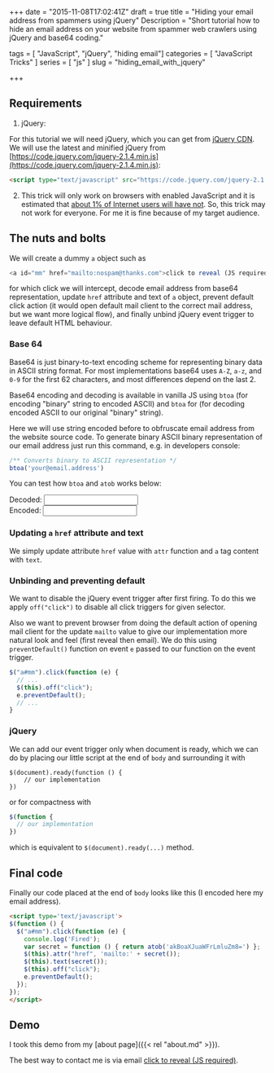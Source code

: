 +++
date = "2015-11-08T17:02:41Z"
draft = true
title = "Hiding your email address from spammers using jQuery"
Description = "Short tutorial how to hide an email address on your website from spammer web crawlers using jQuery and base64 coding."

tags = [ "JavaScript", "jQuery", "hiding email"]
categories = [ "JavaScript Tricks" ]
series = [ "js" ]
slug = "hiding_email_with_jquery"

+++

## Requirements

1. jQuery:

For this tutorial we will need jQuery, which you can get from [jQuery CDN](https://code.jquery.com/). We will use the latest and minified jQuery from [https://code.jquery.com/jquery-2.1.4.min.js](https://code.jquery.com/jquery-2.1.4.min.js):

```html
<script type="text/javascript" src="https://code.jquery.com/jquery-2.1.4.min.js"></script>
```

2. This trick will only work on browsers with enabled JavaScript and it is estimated that [about 1% of Internet users will have not](https://gds.blog.gov.uk/2013/10/21/how-many-people-are-missing-out-on-javascript-enhancement/). So, this trick may not work for everyone. For me it is fine because of my target audience.

## The nuts and bolts

We will create a dummy `a` object such as

```javascript
<a id="mm" href="mailto:nospam@thanks.com">click to reveal (JS required)</a>
```

for which click we will intercept, decode email address from base64 representation, update `href` attribute and text of `a` object, prevent default click action (it would open default mail client to the correct mail address, but we want more logical flow), and finally unbind jQuery event trigger to leave default HTML behaviour.

### Base 64

Base64 is just binary-to-text encoding scheme for representing binary 
data in ASCII string format. For most implementations base64 uses `A-Z`, `a-z`, and `0-9` for the first 62 characters, and most differences depend on the last 2.

Base64 encoding and decoding is available in vanilla JS using `btoa` (for encoding "binary" string to encoded ASCII) and `btoa` for (for decoding encoded ASCII to our original "binary" string).

Here we will use string encoded before to obfruscate email address from the website source code. To generate binary ASCII binary representation of our email address just run this command, e.g. in developers console:

```javascript
/** Converts binary to ASCII representation */
btoa('your@email.address')
```

You can test how `btoa` and `atob` works below:
<div>
<label for="decoded">Decoded: </label><input type='text' id='decoded' /><br>
<label for="encoded">Encoded: </label><input type='text' id='encoded' />
</div>

### Updating `a` `href` attribute and text

We simply update attribute `href` value with `attr` function and `a` tag content with `text`.

### Unbinding and preventing default

We want to disable the jQuery event trigger after first firing. To do this we apply `off("click")` to disable all click triggers for given selector.

Also we want to prevent browser from doing the default action of opening mail client for the update `mailto` value to give our implementation more natural look and feel (first reveal then email). We do this using `preventDefault()` function on event `e` passed to our function on the event trigger.

```javascript
$("a#mm").click(function (e) {
  // ...
  $(this).off("click");
  e.preventDefault();
  // ...
}
```

### jQuery

We can add our event trigger only when document is ready, which we can do by placing our little script at the end of `body` and surrounding it with
```javasript
$(document).ready(function () {
	// our implementation
})
```

or for compactness with
```javascript
$(function {
  // our implementation
})
```

which is equivalent to `$(document).ready(...)` method.

## Final code

Finally our code placed at the end of `body` looks like this (I encoded here my email address).

```html
<script type='text/javascript'>
$(function () {
  $("a#mm").click(function (e) {
    console.log('Fired');
    var secret = function () { return atob('akBoaXJuaWFrLmluZm8=') };
    $(this).attr("href", 'mailto:' + secret());
    $(this).text(secret());
    $(this).off("click");
    e.preventDefault();
  });
});
</script>
```

## Demo

I took this demo from my [about page]({{< rel "about.md" >}}).

The best way to contact me is via email <a id="mm" href="mailto:nospam@thanks.com">click to reveal (JS required)</a>.

<script type='text/javascript'>
$(function () {
  var decodedTextField = $("#decoded");
  var encodedTextField = $("#encoded");

  decodedTextFieldd.on('input', function () {
  	alert('typed');
  	encodedTextField.text(btoa(decodedTextField.text()));
  });

  encodedTextField.on('input', function () {
  	decodedTextField.text(atob(encodedTextField.text()));
  });


  $("a#mm").click(function (e) {
    console.log('Fired');
    var secret = function () { return atob('akBoaXJuaWFrLmluZm8=') };
    $(this).attr("href", 'mailto:' + secret());
    $(this).text(secret());
    $(this).off("click");
    e.preventDefault();
  });
});
</script>